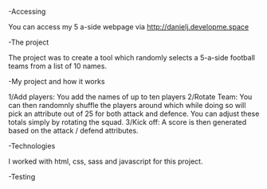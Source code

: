 -Accessing

You can access my 5 a-side webpage via http://danielj.developme.space

-The project

The project was to create a tool which randomly selects a 5-a-side football teams from a list of 10 names.

-My project and how it works

1/Add players: You add the names of up to ten players
2/Rotate Team: You can then randomnly shuffle the players around which while doing so will pick an attribute out of 25 for both attack and defence. You can adjust these totals simply by rotating the squad.
3/Kick off: A score is then generated based on the attack / defend attributes.

-Technologies

I worked with html, css, sass and javascript for this project.

-Testing









